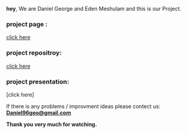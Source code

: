 **hey**, 
We are Daniel George and Eden Meshulam and this is our Project.

### project page :  
[click here](main.md)

### project repositroy:  
[click here](https://github.com/danielgeo96/Winners/tree/main)

### project presentation:  
[click here]
 
If there is any problems / improvment ideas please contect us:  
**Daniel96geo@gmail.com**

**Thank you very much for watching.**
